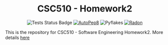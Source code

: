 <h1 align="center">CSC510 - Homework2</h1>

<p align="center">
<a><img src="https://github.com/CSC510-SE-Group/homework-1/actions/workflows/tests-hw1.yml/badge.svg" alt="Tests Status Badge"></a>
<a href="https://github.com/CSC510-SE-Group/homework/blob/main/HW2/post_traces/autopep8_trace.txt"> <img src="https://img.shields.io/badge/code%20style-pep8-orange.svg" alt="AutoPep8"></a>
<a><img src='' alt='Pyflakes' /></a>
<a href="https://github.com/CSC510-SE-Group/homework/blob/main/HW2/post_traces/radon_metrics.txt"><img src='https://github.com/CSC510-SE-Group/homework/actions/workflows/radon-metrics-generated-hw2.yml/badge.svg' alt='Radon' /></a>
</p>

This is the repository for CSC510 - Software Engineering Homework2. More details [here](https://txt.github.io/se24fall/hw1.html)
